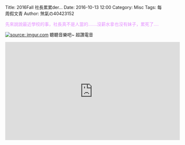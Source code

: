 Title: 2016Fall 社長累累der...
Date: 2016-10-13 12:00
Category: Misc
Tags: 每周假文青
Author: 煞氣の40423152

<font color="#E38EFF">先來說說最近學校的事，社長真不是人當的.......沒薪水拿也沒有妹子，累死了....</font>
<!-- PELICAN_END_SUMMARY -->
<a href="http://imgur.com/zZmGy1Q"><img src="http://i.imgur.com/zZmGy1Q.jpg" title="source: imgur.com" /></a>
聽聽音樂吧~
超讚電音
<iframe width="560" height="315" src="https://www.youtube.com/embed/3nQNiWdeH2Q" frameborder="0" allowfullscreen></iframe>

